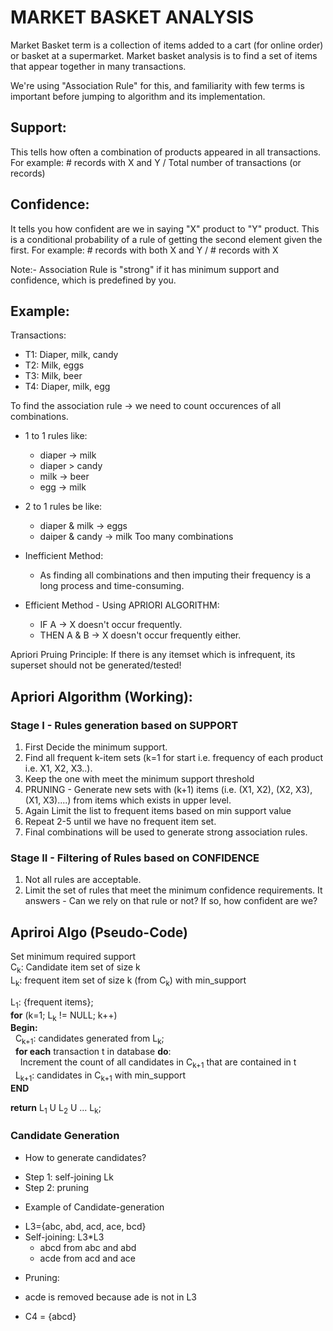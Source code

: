 # MARKET BASKET ANALYSIS

Market Basket term is a collection of items added to a cart (for online order) or basket at a supermarket. Market basket analysis is to find a set of items that appear together in many transactions.

We're using "Association Rule" for this, and familiarity with few terms is important before jumping to algorithm and its implementation.

## Support:

This tells how often a combination of products appeared in all transactions. 
For example: # records with X and Y / Total number of transactions (or records)

## Confidence:

It tells you how confident are we in saying "X" product to "Y" product.
This is a conditional probability of a rule of getting the second element given the first.
For example: # records with both X and Y / # records with X

Note:- Association Rule is "strong" if it has minimum support and confidence, which is predefined by you.

## Example:

Transactions:
* T1: Diaper, milk, candy
* T2: Milk, eggs
* T3: Milk, beer
* T4: Diaper, milk, egg

To find the association rule -> we need to count occurences of all combinations.
* 1 to 1 rules like:
  - diaper -> milk
  - diaper > candy
  - milk -> beer
  - egg -> milk

* 2 to 1 rules be like:
  - diaper & milk -> eggs
  - daiper & candy -> milk
Too many combinations

* Inefficient Method:
  - As finding all combinations and then imputing their frequency is a long process and time-consuming.

* Efficient Method - Using APRIORI ALGORITHM:
  - IF A -> X doesn't occur frequently.
  - THEN A & B -> X doesn't occur frequently either.

Apriori Pruing Principle: If there is any itemset which is infrequent, its superset should not be generated/tested! 

## Apriori Algorithm (Working):
### Stage I - Rules generation based on SUPPORT
1. First Decide the minimum support.
2. Find all frequent k-item sets (k=1 for start i.e. frequency of each product i.e. X1, X2, X3..).
3. Keep the one with meet the minimum support threshold
4. PRUNING - Generate new sets with (k+1) items (i.e. (X1, X2), (X2, X3), (X1, X3)....) from items which exists in upper level.
5. Again Limit the list to frequent items based on min support value
6. Repeat 2-5 until we have no frequent item set.
7. Final combinations will be used to generate strong association rules.

### Stage II - Filtering of Rules based on CONFIDENCE
1. Not all rules are acceptable.
2. Limit the set of rules that meet the minimum confidence requirements. It answers - Can we rely on that rule or not? If so, how confident are we?

## Apriroi Algo (Pseudo-Code)
Set minimum required support
<br>C<sub>k</sub>: Candidate item set of size k
<br>L<sub>k</sub>: frequent item set of size k (from C<sub>k</sub>) with min_support

L<sub>1</sub>: {frequent items};
<br><b>for</b> (k=1; L<sub>k</sub> != NULL; k++)
<br><b>Begin:</b>
<br>&nbsp;&nbsp;C<sub>k+1</sub>: candidates generated from L<sub>k</sub>;
<br>&nbsp;&nbsp;<b>for each</b> transaction t in database <b>do</b>:
<br>&nbsp;&nbsp;&nbsp;&nbsp;Increment the count of all candidates in C<sub>k+1</sub> that are contained in t
<br>&nbsp;&nbsp;L<sub>k+1</sub>: candidates in C<sub>k+1</sub> with min_support
<br><b>END</b>

  <b>return</b> L<sub>1</sub> U L<sub>2</sub> U ... L<sub>k</sub>;

### Candidate Generation
* How to generate candidates?
 - Step 1: self-joining Lk
 - Step 2: pruning
* Example of Candidate-generation
 - L3={abc, abd, acd, ace, bcd}
 - Self-joining: L3*L3
   - abcd from abc and abd
   - acde from acd and ace
* Pruning:
 - acde is removed because ade is not in L3
* C4 = {abcd}

    
